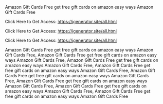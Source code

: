 Amazon Gift Cards Free get free gift cards on amazon easy ways Amazon Gift Cards Free

Click Here to Get Access: https://igenerator.site/all.html

Click Here to Get Access: https://igenerator.site/all.html

Click Here to Get Access: https://igenerator.site/all.html

Amazon Gift Cards Free get free gift cards on amazon easy ways Amazon Gift Cards Free, Amazon Gift Cards Free get free gift cards on amazon easy ways Amazon Gift Cards Free, Amazon Gift Cards Free get free gift cards on amazon easy ways Amazon Gift Cards Free, Amazon Gift Cards Free get free gift cards on amazon easy ways Amazon Gift Cards Free, Amazon Gift Cards Free get free gift cards on amazon easy ways Amazon Gift Cards Free, Amazon Gift Cards Free get free gift cards on amazon easy ways Amazon Gift Cards Free, Amazon Gift Cards Free get free gift cards on amazon easy ways Amazon Gift Cards Free, Amazon Gift Cards Free get free gift cards on amazon easy ways Amazon Gift Cards Free
